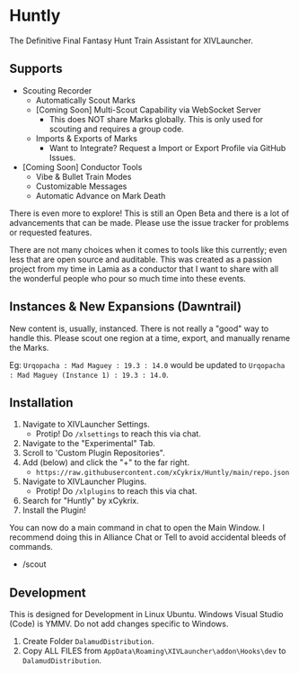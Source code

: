 # Huntly

The Definitive Final Fantasy Hunt Train Assistant for XIVLauncher.

## Supports
- Scouting Recorder
    - Automatically Scout Marks
    - [Coming Soon] Multi-Scout Capability via WebSocket Server
      - This does NOT share Marks globally. This is only used for scouting and requires a group code.
    - Imports & Exports of Marks
      - Want to Integrate? Request a Import or Export Profile via GitHub Issues.
- [Coming Soon] Conductor Tools
    - Vibe & Bullet Train Modes
    - Customizable Messages
    - Automatic Advance on Mark Death

There is even more to explore! This is still an Open Beta and there is a lot of advancements that can be made. Please use the issue tracker for problems or requested features.

There are not many choices when it comes to tools like this currently; even less that are open source and auditable. This was created as a passion project from my time in Lamia as a conductor that I want to share with all the wonderful people who pour so much time into these events.

## Instances & New Expansions (Dawntrail)

New content is, usually, instanced. There is not really a "good" way to handle this. Please scout one region at a time, export, and manually rename the Marks.

Eg: `Urqopacha : Mad Maguey : 19.3 : 14.0` would be updated to `Urqopacha : Mad Maguey (Instance 1) : 19.3 : 14.0`.

## Installation

1. Navigate to XIVLauncher Settings.
    - Protip! Do `/xlsettings` to reach this via chat.
2. Navigate to the "Experimental" Tab.
3. Scroll to 'Custom Plugin Repositories".
4. Add (below) and click the "+" to the far right.
    - `https://raw.githubusercontent.com/xCykrix/Huntly/main/repo.json`
5. Navigate to XIVLauncher Plugins.
    - Protip! Do `/xlplugins` to reach this via chat.
6. Search for "Huntly" by xCykrix.
7. Install the Plugin!

You can now do a main command in chat to open the Main Window. I recommend doing this in Alliance Chat or Tell to avoid accidental bleeds of commands.

- /scout

## Development

This is designed for Development in Linux Ubuntu. Windows Visual Studio (Code) is YMMV. Do not add changes specific to Windows.

1. Create Folder `DalamudDistribution`.
2. Copy ALL FILES from `AppData\Roaming\XIVLauncher\addon\Hooks\dev` to `DalamudDistribution`.
